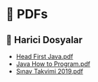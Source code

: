 # 🧾 PDFs


<!--Index-->

## 🔗 Harici Dosyalar

- [Head First Java.pdf](./Head%20First%20Java.pdf)
- [Java How to Program.pdf](./Java%20How%20to%20Program.pdf)
- [Sınav Takvimi 2019.pdf](./S%C4%B1nav%20Takvimi%202019.pdf)


<!--Index-->

